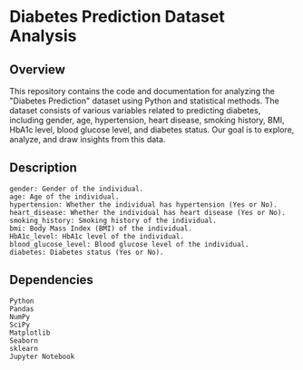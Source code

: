 # Diabetes Prediction Dataset Analysis
## Overview
This repository contains the code and documentation for analyzing the "Diabetes Prediction" dataset using Python and statistical methods. The dataset consists of various variables related to predicting diabetes, including gender, age, hypertension, heart disease, smoking history, BMI, HbA1c level, blood glucose level, and diabetes status. Our goal is to explore, analyze, and draw insights from this data.
## Description
```
gender: Gender of the individual.
age: Age of the individual.
hypertension: Whether the individual has hypertension (Yes or No).
heart_disease: Whether the individual has heart disease (Yes or No).
smoking_history: Smoking history of the individual.
bmi: Body Mass Index (BMI) of the individual.
HbA1c_level: HbA1c level of the individual.
blood_glucose_level: Blood glucose level of the individual.
diabetes: Diabetes status (Yes or No).
```
## Dependencies
```
Python
Pandas
NumPy
SciPy
Matplotlib
Seaborn
sklearn
Jupyter Notebook
```
